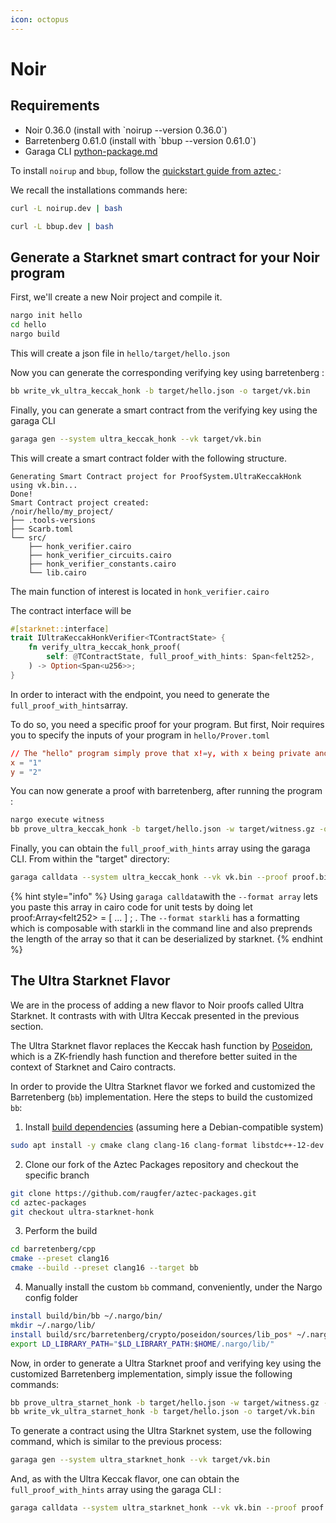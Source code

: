```yaml
---
icon: octopus
---
```


# Noir

## Requirements

* Noir 0.36.0 (install with \`noirup --version 0.36.0\`)
* Barretenberg 0.61.0 (install with \`bbup --version 0.61.0\`)
* Garaga CLI [python-package.md](../installation/python-package.md "mention")

To install `noirup` and `bbup`, follow the [quickstart guide from aztec ](https://noir-lang.org/docs/getting_started/quick_start):

We recall the installations commands here:

```bash
curl -L noirup.dev | bash
```

```bash
curl -L bbup.dev | bash
```

## Generate a Starknet smart contract for your Noir program

First, we'll create a new Noir project and compile it.

```bash
nargo init hello
cd hello
nargo build
```

This will create a json file in `hello/target/hello.json`

Now you can generate the corresponding verifying key using barretenberg :

```bash
bb write_vk_ultra_keccak_honk -b target/hello.json -o target/vk.bin
```

Finally, you can generate a smart contract from the verifying key using the garaga CLI

```bash
garaga gen --system ultra_keccak_honk --vk target/vk.bin
```

This will create a smart contract folder with the following structure.

```
Generating Smart Contract project for ProofSystem.UltraKeccakHonk using vk.bin...
Done!
Smart Contract project created:
/noir/hello/my_project/
├── .tools-versions
├── Scarb.toml
└── src/
    ├── honk_verifier.cairo
    ├── honk_verifier_circuits.cairo
    ├── honk_verifier_constants.cairo
    └── lib.cairo
```

The main function of interest is located in `honk_verifier.cairo`

The contract interface will be

```rust
#[starknet::interface]
trait IUltraKeccakHonkVerifier<TContractState> {
    fn verify_ultra_keccak_honk_proof(
        self: @TContractState, full_proof_with_hints: Span<felt252>,
    ) -> Option<Span<u256>>;
}

```

In order to interact with the endpoint, you need to generate the `full_proof_with_hints`array.

To do so, you need a specific proof for your program. But first, Noir requires you to specify the inputs of your program in `hello/Prover.toml`

```toml
// The "hello" program simply prove that x!=y, with x being private and y public.  
x = "1"
y = "2"
```

You can now generate a proof with barretenberg, after running the program :

```bash
nargo execute witness
bb prove_ultra_keccak_honk -b target/hello.json -w target/witness.gz -o target/proof.bin
```

Finally, you can obtain the `full_proof_with_hints` array using the garaga CLI. From within the "target" directory:

```bash
garaga calldata --system ultra_keccak_honk --vk vk.bin --proof proof.bin --format array
```

{% hint style="info" %}
Using `garaga calldata`with the `--format array` lets you paste this array in cairo code for unit tests by doing let proof:Array\<felt252> = \[ ... ] ; . The `--format starkli` has a formatting which is composable with starkli in the command line and also preprends the length of the array so that it can be deserialized by starknet.
{% endhint %}



## The Ultra Starknet Flavor

We are in the process of adding a new flavor  to Noir proofs called Ultra Starknet. It contrasts with with Ultra Keccak presented in the previous section.

The Ultra Starknet flavor replaces the Keccak hash function by [Poseidon](https://www.poseidon-hash.info/), which is a ZK-friendly hash function and therefore better suited in the context of Starknet and Cairo contracts.

In order to provide the Ultra Starknet flavor we forked and customized the Barretenberg (`bb`) implementation. Here the steps to build the customized `bb`:

1. Install [build dependencies](https://github.com/AztecProtocol/aztec-packages/tree/master/barretenberg#development) (assuming here a Debian-compatible system)

```bash
sudo apt install -y cmake clang clang-16 clang-format libstdc++-12-dev ninja-build
```

2. Clone our fork of the Aztec Packages repository and checkout the specific branch

```bash
git clone https://github.com/raugfer/aztec-packages.git
cd aztec-packages
git checkout ultra-starknet-honk
```

3. Perform the build

```bash
cd barretenberg/cpp
cmake --preset clang16
cmake --build --preset clang16 --target bb
```

4. Manually install the custom `bb` command, conveniently, under the Nargo config folder

```bash
install build/bin/bb ~/.nargo/bin/
mkdir ~/.nargo/lib/
install build/src/barretenberg/crypto/poseidon/sources/lib_pos* ~/.nargo/lib/
export LD_LIBRARY_PATH="$LD_LIBRARY_PATH:$HOME/.nargo/lib/"
```

Now, in order to generate a Ultra Starknet proof and verifying key using the customized Barretenberg implementation, simply issue the following commands:

```bash
bb prove_ultra_starnet_honk -b target/hello.json -w target/witness.gz -o target/proof.bin
bb write_vk_ultra_starnet_honk -b target/hello.json -o target/vk.bin
```

To generate a contract using the Ultra Starknet system, use the following command, which is similar to the previous process:

```bash
garaga gen --system ultra_starknet_honk --vk target/vk.bin
```

And, as with the Ultra Keccak flavor, one can obtain the `full_proof_with_hints` array using the garaga CLI :

```bash
garaga calldata --system ultra_starknet_honk --vk vk.bin --proof proof.bin --format array
```
